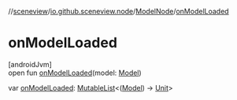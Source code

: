 //[sceneview](../../../index.md)/[io.github.sceneview.node](../index.md)/[ModelNode](index.md)/[onModelLoaded](on-model-loaded.md)

# onModelLoaded

[androidJvm]\
open fun [onModelLoaded](on-model-loaded.md)(model: [Model](../../io.github.sceneview.model/index.md#1227607086%2FClasslikes%2F-1571379623))

var [onModelLoaded](on-model-loaded.md): [MutableList](https://kotlinlang.org/api/latest/jvm/stdlib/kotlin.collections/-mutable-list/index.html)&lt;([Model](../../io.github.sceneview.model/index.md#1227607086%2FClasslikes%2F-1571379623)) -&gt; [Unit](https://kotlinlang.org/api/latest/jvm/stdlib/kotlin/-unit/index.html)&gt;
